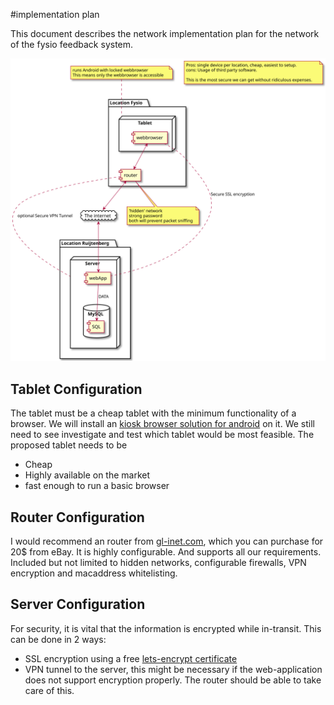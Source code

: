 #implementation plan

This document describes the network implementation plan for the network of the fysio feedback system. 

![proposed network diagram](fysionetwerk.svg)


## Tablet Configuration

The tablet must be a cheap tablet with the minimum functionality of a browser. We will install an [kiosk browser solution for android](www.android-kiosk.com) on it. 
We still need to see investigate and test which tablet would be most feasible. The proposed tablet needs to be

- Cheap
- Highly available on the market
- fast enough to run a basic browser 

## Router Configuration

I would recommend an router from [gl-inet.com](https://www.gl-inet.com/), which you can purchase for 20$ from eBay. It is highly configurable. And supports all our requirements. Included but not limited to hidden networks, configurable firewalls, VPN encryption and macaddress whitelisting. 

## Server Configuration

For security, it is vital that the information is encrypted while in-transit. 
This can be done in 2 ways:

- SSL encryption using a free [lets-encrypt certificate](https://letsencrypt.org/)
- VPN tunnel to the server, this might be necessary if the web-application does not support encryption properly. The router should be able to take care of this. 
